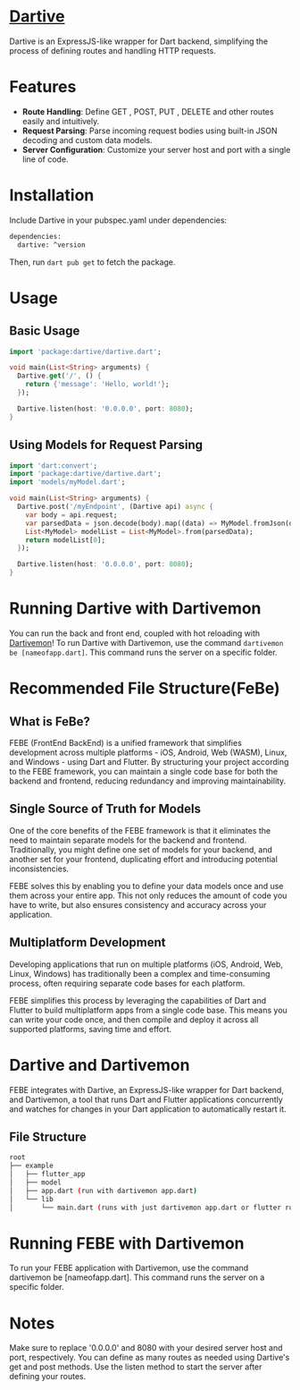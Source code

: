# [Dartive](https://pub.dev/packages/dartive)
Dartive is an ExpressJS-like wrapper for Dart backend, simplifying the process of defining routes and handling HTTP requests.

# Features
* **Route Handling**: Define GET , POST, PUT , DELETE and other routes easily and intuitively.
* **Request Parsing**: Parse incoming request bodies using built-in JSON decoding and custom data models.
* **Server Configuration**: Customize your server host and port with a single line of code.


# Installation
Include Dartive in your pubspec.yaml under dependencies:
```bash
dependencies:
  dartive: ^version

```
Then, run `dart pub get` to fetch the package.

# Usage
## Basic Usage
```dart
import 'package:dartive/dartive.dart';

void main(List<String> arguments) {
  Dartive.get('/', () {
    return {'message': 'Hello, world!'};
  });

  Dartive.listen(host: '0.0.0.0', port: 8080);
}
```
## Using Models for Request Parsing
```dart
import 'dart:convert';
import 'package:dartive/dartive.dart';
import 'models/myModel.dart';

void main(List<String> arguments) {
  Dartive.post('/myEndpoint', (Dartive api) async {
    var body = api.request;
    var parsedData = json.decode(body).map((data) => MyModel.fromJson(data)).toList();
    List<MyModel> modelList = List<MyModel>.from(parsedData);
    return modelList[0];
  });

  Dartive.listen(host: '0.0.0.0', port: 8080);
}
```

# Running Dartive with Dartivemon
You can run the back and front end, coupled with hot reloading with [Dartivemon](https://pub.dev/packages/dartivemon)!
To run Dartive with Dartivemon, use the command `dartivemon be [nameofapp.dart]`. This command runs the server on a specific folder.


# Recommended File Structure(FeBe)

## What is FeBe?
FEBE (FrontEnd BackEnd) is a unified framework that simplifies development across multiple platforms - iOS, Android, Web (WASM), Linux, and Windows - using Dart and Flutter. By structuring your project according to the FEBE framework, you can maintain a single code base for both the backend and frontend, reducing redundancy and improving maintainability.


## Single Source of Truth for Models
One of the core benefits of the FEBE framework is that it eliminates the need to maintain separate models for the backend and frontend. Traditionally, you might define one set of models for your backend, and another set for your frontend, duplicating effort and introducing potential inconsistencies.

FEBE solves this by enabling you to define your data models once and use them across your entire app. This not only reduces the amount of code you have to write, but also ensures consistency and accuracy across your application.
## Multiplatform Development
Developing applications that run on multiple platforms (iOS, Android, Web, Linux, Windows) has traditionally been a complex and time-consuming process, often requiring separate code bases for each platform.

FEBE simplifies this process by leveraging the capabilities of Dart and Flutter to build multiplatform apps from a single code base. This means you can write your code once, and then compile and deploy it across all supported platforms, saving time and effort.
# Dartive and Dartivemon
FEBE integrates with Dartive, an ExpressJS-like wrapper for Dart backend, and Dartivemon, a tool that runs Dart and Flutter applications concurrently and watches for changes in your Dart application to automatically restart it.
## File Structure
```bash
root
├── example
│   ├── flutter_app
│   ├── model
│   ├── app.dart (run with dartivemon app.dart)
│   └── lib
│       └── main.dart (runs with just dartivemon app.dart or flutter run)
```
# Running FEBE with Dartivemon
To run your FEBE application with Dartivemon, use the command dartivemon be [nameofapp.dart]. This command runs the server on a specific folder.
# Notes
Make sure to replace '0.0.0.0' and 8080 with your desired server host and port, respectively.
You can define as many routes as needed using Dartive's get and post methods.
Use the listen method to start the server after defining your routes.
